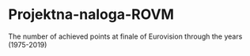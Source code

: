 # Projektna-naloga-ROVM
The number of achieved points at finale of Eurovision through the years (1975-2019)
